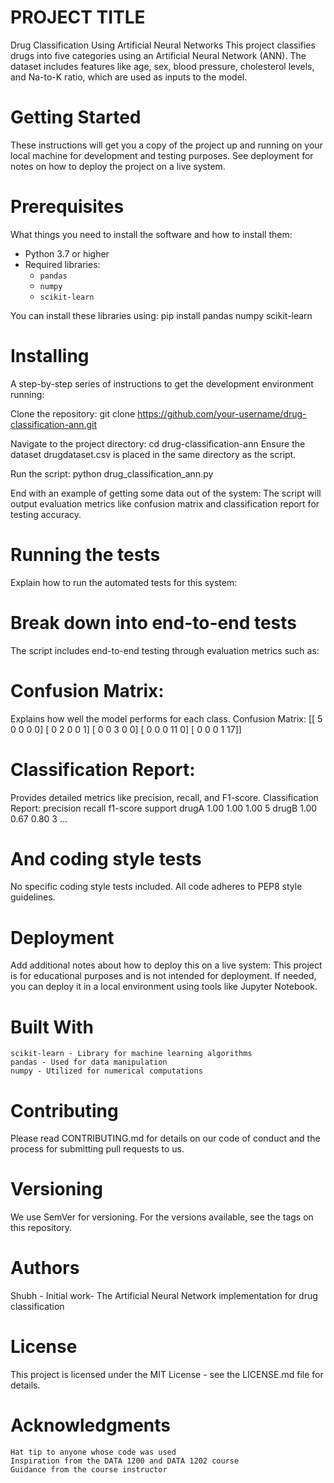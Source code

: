 # PROJECT TITLE
  Drug Classification Using Artificial Neural Networks
 This project classifies drugs into five categories using an Artificial Neural Network (ANN). The dataset includes features like age, sex, blood pressure, cholesterol levels, and Na-to-K ratio, which are used as inputs to the model.
# Getting Started
  These instructions will get you a copy of the project up and running on your local machine for development and testing purposes. See deployment for notes on how to deploy the project on a live system.
# Prerequisites 
What things you need to install the software and how to install them:

- Python 3.7 or higher
- Required libraries:
  - `pandas`
  - `numpy`
  - `scikit-learn`

You can install these libraries using:
pip install pandas numpy scikit-learn

# Installing
A step-by-step series of instructions to get the development environment running:

Clone the repository:
git clone https://github.com/your-username/drug-classification-ann.git

Navigate to the project directory:
cd drug-classification-ann
Ensure the dataset drugdataset.csv is placed in the same directory as the script.

Run the script:
python drug_classification_ann.py

End with an example of getting some data out of the system:
The script will output evaluation metrics like confusion matrix and classification report for testing accuracy.

# Running the tests
Explain how to run the automated tests for this system:

# Break down into end-to-end tests
The script includes end-to-end testing through evaluation metrics such as:

# Confusion Matrix:
Explains how well the model performs for each class.
Confusion Matrix:
[[ 5  0  0  0  0]
 [ 0  2  0  0  1]
 [ 0  0  3  0  0]
 [ 0  0  0 11  0]
 [ 0  0  0  1 17]]

# Classification Report:
 Provides detailed metrics like precision, recall, and F1-score.
 Classification Report:
              precision    recall  f1-score   support
       drugA       1.00      1.00      1.00         5
       drugB       1.00      0.67      0.80         3
       ...

# And coding style tests
No specific coding style tests included. All code adheres to PEP8 style guidelines.

# Deployment
Add additional notes about how to deploy this on a live system:
    This project is for educational purposes and is not intended for deployment.
    If needed, you can deploy it in a local environment using tools like Jupyter Notebook.

# Built With

    scikit-learn - Library for machine learning algorithms
    pandas - Used for data manipulation
    numpy - Utilized for numerical computations

# Contributing
Please read CONTRIBUTING.md for details on our code of conduct and the process for submitting pull requests to us.

# Versioning
We use SemVer for versioning. For the versions available, see the tags on this repository.

# Authors
Shubh  - Initial work- The Artificial Neural Network implementation for drug classification 

# License
This project is licensed under the MIT License - see the LICENSE.md file for details.

# Acknowledgments
    Hat tip to anyone whose code was used
    Inspiration from the DATA 1200 and DATA 1202 course
    Guidance from the course instructor
    


<!---
ShubhNDA46/ShubhNDA46 is a ✨ special ✨ repository because its `README.md` (this file) appears on your GitHub profile.
You can click the Preview link to take a look at your changes.
--->
